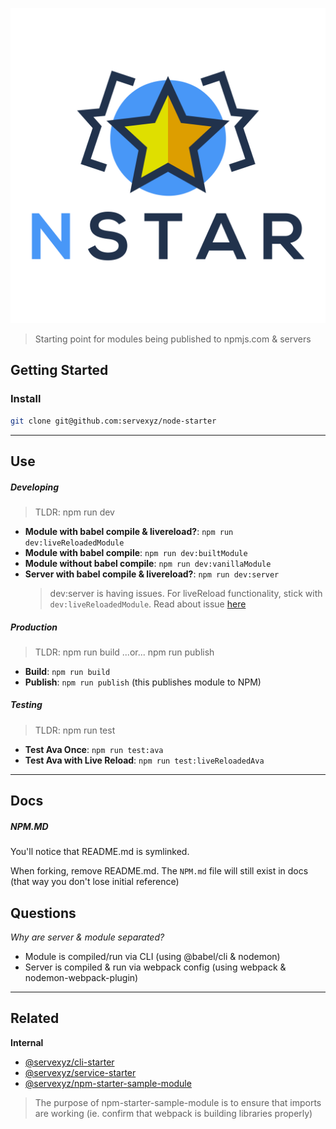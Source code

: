 ![logo](./docs/logo/NStar.svg)

> Starting point for modules being published to npmjs.com & servers

## Getting Started

### Install

```bash
git clone git@github.com:servexyz/node-starter
```

---

## Use

##### Developing

> TLDR:
> npm run dev

- **Module with babel compile & livereload?**: `npm run dev:liveReloadedModule`
- **Module with babel compile**: `npm run dev:builtModule`
- **Module without babel compile**: `npm run dev:vanillaModule`
- **Server with babel compile & livereload?**: `npm run dev:server`
  > dev:server is having issues. For liveReload functionality, stick with `dev:liveReloadedModule`. Read about issue [here](https://github.com/servexyz/node-starter/issues/12)

##### Production

> TLDR:
> npm run build ...or... npm run publish

- **Build**: `npm run build`
- **Publish**: `npm run publish` (this publishes module to NPM)

##### Testing

> TLDR:
> npm run test

- **Test Ava Once**: `npm run test:ava`
- **Test Ava with Live Reload**: `npm run test:liveReloadedAva`

---

## Docs

##### NPM.MD

You'll notice that README.md is symlinked.

When forking, remove README.md. The `NPM.md` file will still exist in docs (that way you don't lose initial reference)

## Questions

_Why are server & module separated?_

- Module is compiled/run via CLI (using @babel/cli & nodemon)
- Server is compiled & run via webpack config (using webpack & nodemon-webpack-plugin)

---

## Related

**Internal**

- [@servexyz/cli-starter](https://github.com/servexyz/cli-starter)
- [@servexyz/service-starter](https://github.com/servexyz/service-starter)
- [@servexyz/npm-starter-sample-module](https://github.com/servexyz/npm-starter-sample-module)

> The purpose of npm-starter-sample-module is to ensure that imports are working (ie. confirm that webpack is building libraries properly)
